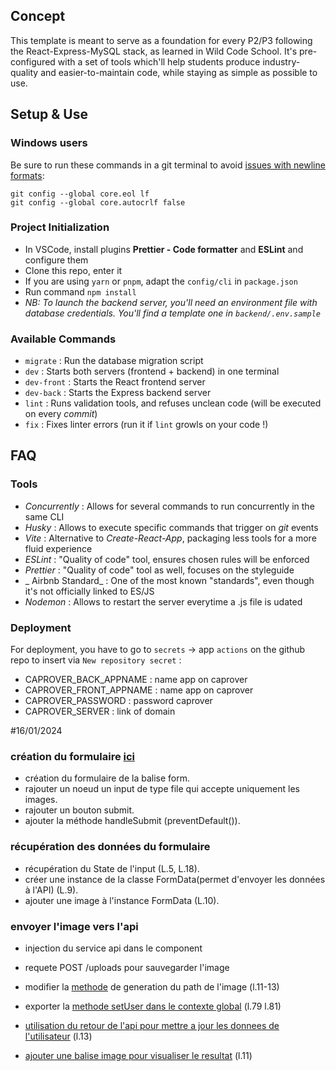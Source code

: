 ## Concept

This template is meant to serve as a foundation for every P2/P3 following the React-Express-MySQL stack, as learned in Wild Code School.
It's pre-configured with a set of tools which'll help students produce industry-quality and easier-to-maintain code, while staying as simple as possible to use.

## Setup & Use

### Windows users

Be sure to run these commands in a git terminal to avoid [issues with newline formats](https://en.wikipedia.org/wiki/Newline#Issues_with_different_newline_formats):

```
git config --global core.eol lf
git config --global core.autocrlf false
```

### Project Initialization

- In VSCode, install plugins **Prettier - Code formatter** and **ESLint** and configure them
- Clone this repo, enter it
- If you are using `yarn` or `pnpm`, adapt the `config/cli` in `package.json`
- Run command `npm install`
- _NB: To launch the backend server, you'll need an environment file with database credentials. You'll find a template one in `backend/.env.sample`_

### Available Commands

- `migrate` : Run the database migration script
- `dev` : Starts both servers (frontend + backend) in one terminal
- `dev-front` : Starts the React frontend server
- `dev-back` : Starts the Express backend server
- `lint` : Runs validation tools, and refuses unclean code (will be executed on every _commit_)
- `fix` : Fixes linter errors (run it if `lint` growls on your code !)

## FAQ

### Tools

- _Concurrently_ : Allows for several commands to run concurrently in the same CLI
- _Husky_ : Allows to execute specific commands that trigger on _git_ events
- _Vite_ : Alternative to _Create-React-App_, packaging less tools for a more fluid experience
- _ESLint_ : "Quality of code" tool, ensures chosen rules will be enforced
- _Prettier_ : "Quality of code" tool as well, focuses on the styleguide
- _ Airbnb Standard_ : One of the most known "standards", even though it's not officially linked to ES/JS
- _Nodemon_ : Allows to restart the server everytime a .js file is udated

### Deployment

For deployment, you have to go to `secrets` → app `actions` on the github repo to insert via `New repository secret` :

- CAPROVER_BACK_APPNAME : name app on caprover
- CAPROVER_FRONT_APPNAME : name app on caprover
- CAPROVER_PASSWORD : password caprover
- CAPROVER_SERVER : link of domain

#16/01/2024

### création du formulaire [ici]("./frontend/src/components/AdminDemo.jsx")

- création du formulaire de la balise form.
- rajouter un noeud un input de type file qui accepte uniquement les images.
- rajouter un bouton submit.
- ajouter la méthode handleSubmit (preventDefault()).

### récupération des données du formulaire

- récupération du State de l'input (L.5, L.18).
- créer une instance de la classe FormData(permet d'envoyer les données à l'API) (L.9).
- ajouter une image à l'instance FormData (L.10).

### envoyer l'image vers l'api

- injection du service api dans le component
- requete POST /uploads pour sauvegarder l'image
- modifier la [methode]("./backend/src/models/upload.manager.js") de generation du path de l'image (l.11-13)
- exporter la [methode setUser dans le contexte global]("./frontend/src/context/AppContext.jsx) (l.79 l.81)
- [utilisation du retour de l'api pour mettre a jour les donnees de l'utilisateur]("./frontend/src/components/AdminDemo.jsx") (l.13)

- [ajouter une balise image pour visualiser le resultat]("./frontend/src/App.jsx") (l.11)

